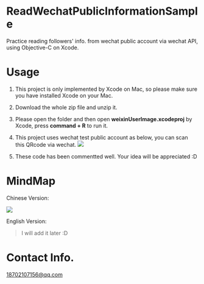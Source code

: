 # ReadWechatPublicInformationSample

Practice reading followers' info. from wechat public account via wechat API, using Objective-C on Xcode.

# Usage

1. This project is only implemented by Xcode on Mac, so please make sure you have installed Xcode on your Mac.

2. Download the whole zip file and unzip it.

3. Please open the folder and then open  **weixinUserImage.xcodeproj** by Xcode, press **command + R** to run it. 

4. This project uses wechat test public account as below, you can scan this QRcode via wechat.
![](https://ww3.sinaimg.cn/large/006y8lVagw1fbfk42lsitj3081082mx6.jpg)

5. These code has been commentted well. Your idea will be appreciated :D

# MindMap

Chinese Version:

![](https://ww4.sinaimg.cn/large/006y8lVagw1fbfk2zx5k2j30yq09bgme.jpg)

English Version:

> I will add it later :D

# Contact Info.

18702107156@qq.com

